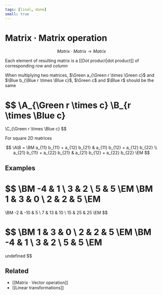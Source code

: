 ```yaml
---
tags: [linal, done]
small: true
---
```


# Matrix · Matrix operation

$$
	Matrix \cdot Matrix \to Matrix
$$

Each element of resulting matrix is a [[Dot product|dot product]] of corresponding _row_ and _column_

When multiplying two matrices, $\Green a_{\Green r \times \Green c}$ and $\Blue b_{\Blue r \times \Blue c}$, $\Green c$ and $\Blue r$ should be the same

$$
\A_{\Green r \times c} \B_{r \times \Blue c}  
= 
\C_{\Green r \times \Blue c}
$$
<!--
    c_{ij} &= \sum^b_{k=1} a_{ik}b_{kj}

-->
For square 2D matrices

$$
\A\B =
\BM
    a_{11} b_{11} + a_{12} b_{21} &
    a_{11} b_{12} + a_{12} b_{22} \\
    a_{21} b_{11} + a_{22} b_{21} &
    a_{21} b_{12} + a_{22} b_{22}
\EM
$$

<!--
## Properties

$$
\BA
  (\A\B)\C & = \A(\B\C) \\
  (\A+\B)\C & = \A\C+\B\C \\[0.5em]
  \A\B & \Red{\neq} \B\A \\
  \A I & = I \A \\[0.5em]
  (\x\A)\B & = \x(\A\B)  = \A(\x\B) \\[0.5em]
  (\A\B)^T & = \B^T\A^T \\
  (\A_1\A_1 \dots \A_n)^T & = {\A_n}^T \dots {\A_2}^T{\A_1}^T
\EA
$$
-->

## Examples

$$
\BM -4 & 1 \\ 3 & 2 \\ 5 & 5 \EM
\BM 1 & 3 & 0 \\ 2 & 2 & 5 \EM
 =
\BM -2 & -10 & 5 \\ 7 & 13 & 10 \\ 15 & 25 & 25 \EM
$$

$$
\BM 1 & 3 & 0 \\ 2 & 2 & 5 \EM
\BM -4 & 1 \\ 3 & 2 \\ 5 & 5 \EM
=
undefined
$$

<!--
```latex matrix_multiplication
\documentclass[margin=1pt]{standalone}

\usepackage{tikz}

\begin{document}
\begin{tikzpicture}[every node/.style = {font=\large}]
    \draw (0, 0) grid (3, 3);
    \draw [shift={(0, 0.2)}] (0, 3) grid (3, 5);
    \draw [shift={(-0.2, 0)}] (-2, 0) grid (0, 3);
    \node at (-1.7, 2.5) {$-4$};
    \node at (-0.7, 2.5) {$1$};
    \node at (-1.7, 1.5) {$3$};
    \node at (-0.7, 1.5) {$2$};
    \node at (-1.7, 0.5) {$5$};
    \node at (-0.7, 0.5) {$5$};
    \node at (0.5, 4.7) {$1$};
    \node at (1.5, 4.7) {$3$};
    \node at (2.5, 4.7) {$0$};
    \node at (0.5, 3.7) {$2$};
    \node at (1.5, 3.7) {$2$};
    \node at (2.5, 3.7) {$5$};
	\node at (0.5, 2.5) {$-2$};
	\node at (1.5, 2.5) {$-10$};
	\node at (2.5, 2.5) {$5$};
	\node at (0.5, 1.5) {$7$};
	\node at (1.5, 1.5) {$13$};
	\node at (2.5, 1.5) {$10$};
	\node at (0.5, 0.5) {$15$};
	\node at (1.5, 0.5) {$25$};
	\node at (2.5, 0.5) {$25$};
    \node at (-2.2, 1.5) [left] {$a_{3 \times 2}$};
    \node at (1.5, 5.2) [above] {$b_{2 \times 3}$};
    \node at (3, 1.5) [right] {$K_{3 \times 3}$};
    \node at (-1.2, 4.2) {\huge$\times$};
\end{tikzpicture}
\end{document}
```
-->

## Related

- [[Matrix · Vector operation]]
- [[Linear transformations]]
